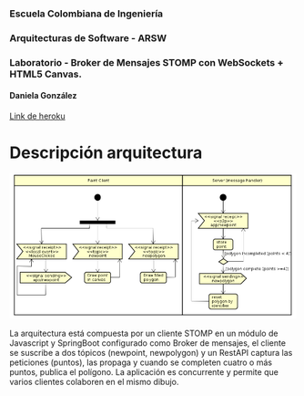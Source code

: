 ### Escuela Colombiana de Ingeniería
### Arquitecturas de Software - ARSW
### Laboratorio - Broker de Mensajes STOMP con WebSockets + HTML5 Canvas.

#### Daniela González

[Link de heroku](https://lab6-arsw.herokuapp.com/) 

# Descripción arquitectura

![](img/arquitectura.png)

La arquitectura está compuesta por un cliente STOMP en un módulo de Javascript y SpringBoot configurado como Broker de mensajes, el cliente se suscribe a dos tópicos (newpoint, newpolygon) y un RestAPI captura las peticiones (puntos), las propaga y cuando se completen cuatro o más puntos, publica el polígono. La aplicación es concurrente y permite que varios clientes colaboren en el mismo dibujo.



